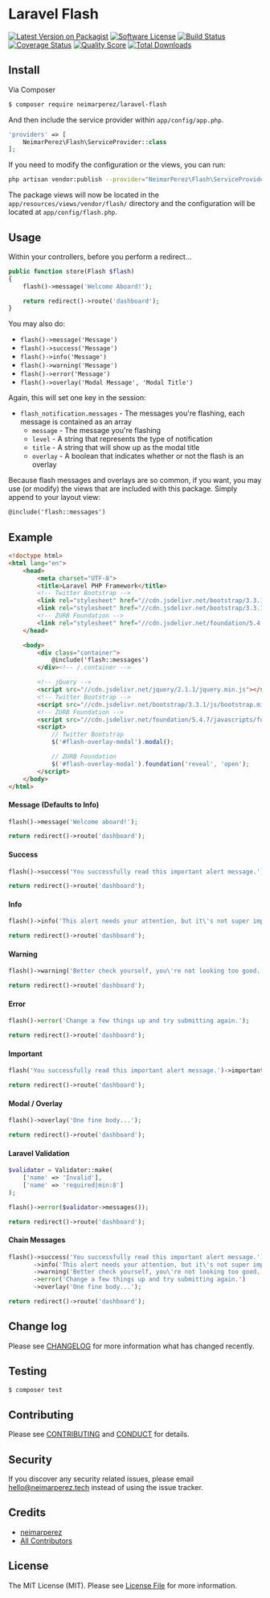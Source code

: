 # Laravel Flash

[![Latest Version on Packagist][ico-version]][link-packagist]
[![Software License][ico-license]](LICENSE.md)
[![Build Status][ico-travis]][link-travis]
[![Coverage Status][ico-scrutinizer]][link-scrutinizer]
[![Quality Score][ico-code-quality]][link-code-quality]
[![Total Downloads][ico-downloads]][link-downloads]

## Install

Via Composer

``` bash
$ composer require neimarperez/laravel-flash
```

And then include the service provider within `app/config/app.php`.

``` php
'providers' => [
    NeimarPerez\Flash\ServiceProvider::class
];
```

If you need to modify the configuration or the views, you can run:

```bash
php artisan vendor:publish --provider="NeimarPerez\Flash\ServiceProvider"
```

The package views will now be located in the `app/resources/views/vendor/flash/` directory and the configuration will be located at `app/config/flash.php`.

## Usage

Within your controllers, before you perform a redirect...

``` php
public function store(Flash $flash)
{
    flash()->message('Welcome Aboard!');

    return redirect()->route('dashboard');
}
```

You may also do:

- `flash()->message('Message')`
- `flash()->success('Message')`
- `flash()->info('Message')`
- `flash()->warning('Message')`
- `flash()->error('Message')`
- `flash()->overlay('Modal Message', 'Modal Title')`

Again, this will set one key in the session:

- `flash_notification.messages` - The messages you're flashing, each message is contained as an array
    - `message` - The message you're flashing
    - `level`   - A string that represents the type of notification
    - `title`   - A string that will show up as the modal title
    - `overlay` - A boolean that indicates whether or not the flash is an overlay

Because flash messages and overlays are so common, if you want, you may use (or modify) the views that are included with this package. Simply append to your layout view:

```html
@include('flash::messages')
```

## Example

```html
<!doctype html>
<html lang="en">
    <head>
        <meta charset="UTF-8">
        <title>Laravel PHP Framework</title>
        <!-- Twitter Bootstrap -->
        <link rel="stylesheet" href="//cdn.jsdelivr.net/bootstrap/3.3.1/css/bootstrap.min.css">
        <link rel="stylesheet" href="//cdn.jsdelivr.net/bootstrap/3.3.1/css/bootstrap-theme.min.css">
        <!-- ZURB Foundation -->
        <link rel="stylesheet" href="//cdn.jsdelivr.net/foundation/5.4.7/stylesheets/foundation.min.css">
    </head>

    <body>
        <div class="container">
            @include('flash::messages')
        </div><!-- /.container -->

        <!-- jQuery -->
        <script src="//cdn.jsdelivr.net/jquery/2.1.1/jquery.min.js"></script>
        <!-- Twitter Bootstrap -->
        <script src="//cdn.jsdelivr.net/bootstrap/3.3.1/js/bootstrap.min.js"></script>
        <!-- ZURB Foundation -->
        <script src="//cdn.jsdelivr.net/foundation/5.4.7/javascripts/foundation.min.js"></script>
        <script>
            // Twitter Bootstrap
            $('#flash-overlay-modal').modal();

            // ZURB Foundation
            $('#flash-overlay-modal').foundation('reveal', 'open');
        </script>
    </body>
</html>

```

#### Message (Defaults to Info)
``` php
flash()->message('Welcome aboard!');

return redirect()->route('dashboard');
```

#### Success
``` php
flash()->success('You successfully read this important alert message.');

return redirect()->route('dashboard');
```

#### Info

``` php
flash()->info('This alert needs your attention, but it\'s not super important.');

return redirect()->route('dashboard');
```

#### Warning
``` php
flash()->warning('Better check yourself, you\'re not looking too good.');

return redirect()->route('dashboard');
```

#### Error

``` php
flash()->error('Change a few things up and try submitting again.');

return redirect()->route('dashboard');
```

#### Important

``` php
flash('You successfully read this important alert message.')->important();

return redirect()->route('dashboard');
```

#### Modal / Overlay
``` php
flash()->overlay('One fine body...');

return redirect()->route('dashboard');
```

#### Laravel Validation
``` php
$validator = Validator::make(
    ['name' => 'Invalid'],
    ['name' => 'required|min:8']
);

flash()->error($validator->messages());

return redirect()->route('dashboard');
```

#### Chain Messages

``` php
flash()->success('You successfully read this important alert message.')
       ->info('This alert needs your attention, but it\'s not super important.')
       ->warning('Better check yourself, you\'re not looking too good.')
       ->error('Change a few things up and try submitting again.')
       ->overlay('One fine body...');

return redirect()->route('dashboard');
```

## Change log

Please see [CHANGELOG](CHANGELOG.md) for more information what has changed recently.

## Testing

``` bash
$ composer test
```

## Contributing

Please see [CONTRIBUTING](.github/CONTRIBUTING.md) and [CONDUCT](CONDUCT.md) for details.

## Security

If you discover any security related issues, please email hello@neimarperez.tech instead of using the issue tracker.

## Credits

- [neimarperez][link-author]
- [All Contributors][link-contributors]

## License

The MIT License (MIT). Please see [License File](LICENSE.md) for more information.

[ico-version]: https://img.shields.io/packagist/v/neimarperez/laravel-flash.svg?style=flat-square
[ico-license]: https://img.shields.io/badge/license-MIT-brightgreen.svg?style=flat-square
[ico-travis]: https://img.shields.io/travis/neimarperez/Laravel-Flash/master.svg?style=flat-square
[ico-scrutinizer]: https://img.shields.io/scrutinizer/coverage/g/neimarperez/laravel-flash.svg?style=flat-square
[ico-code-quality]: https://img.shields.io/scrutinizer/g/neimarperez/laravel-flash.svg?style=flat-square
[ico-downloads]: https://img.shields.io/packagist/dt/neimarperez/laravel-flash.svg?style=flat-square

[link-packagist]: https://packagist.org/packages/neimarperez/laravel-flash
[link-travis]: https://travis-ci.org/neimarperez/Laravel-Flash
[link-scrutinizer]: https://scrutinizer-ci.com/g/neimarperez/laravel-flash/code-structure
[link-code-quality]: https://scrutinizer-ci.com/g/neimarperez/laravel-flash
[link-downloads]: https://packagist.org/packages/neimarperez/laravel-flash
[link-author]: https://github.com/neimarperez
[link-contributors]: ../../contributors
